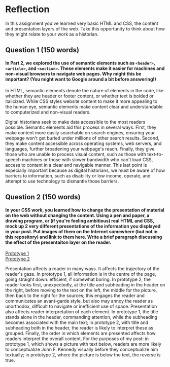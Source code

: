 # Reflection

In this assignment you've learned very basic HTML and CSS, the content and presentation layers of the web. Take this opportunity to think about how they might relate to your work as a historian. 

## Question 1 (150 words)
#### In Part 2, we explored the use of semantic elements such as `<header>`, `<article>`, and `<section>`. These elements make it easier for machines and non-visual browsers to navigate web pages. Why might this be important? (You might want to Google around a bit before answering!)

In HTML, semantic elements denote the nature of elements in the code, like whether they are header or footer content, or whether text is bolded or italicized. While CSS styles website content to make it more appealing to the human eye, semantic elements make content clear and understandable to computerized and non-visual readers. 

Digital historians seek to make data accessible to the most readers possible. Semantic elements aid this process in several ways. First, they make content more easily searchable on search engines, ensuring your webpage won't get buried under millions of other search results. Second, they make content accessible across operating systems, web servers, and languages, further broadening your webpage's reach. Finally, they give those who are unable to process visual content, such as those with text-to-speech machines or those with slower bandwidth who can't load CSS, access to content in a clear and navigable manner. This last point is especially important because as digital historians, we must be aware of how barriers to information, such as disability or low income, operate, and attempt to use technology to dismantle those barriers.

## Question 2 (150 words)
#### In your CSS work, you learned how to change the presentation of material on the web without changing the content. Using a pen and paper, a drawing program, or (if you're feeling ambitious) real HTML and CSS, mock up 2 very different presentations of the information you displayed in your post. Put images of them on the Internet somewhere (but not in this repository) and link to them here. Write a brief paragraph discussing the effect of the presentaiton layer on the reader.

<p>
<a href="https://imgur.com/IX1K5Ou" title="Prototype 1" target="_blank">Prototype 1</a><br>
<a href="https://imgur.com/wcf35eX" title="Prototype 2" target="_blank">Prototype 2</a><br>
</p>
Presentation affects a reader in many ways. It affects the trajectory of the reader's gaze. In prototype 1, all information is in the centre of the page, going straight down: efficient, if somewhat boring. In prototype 2, the reader looks first, unexpectedly, at the title and subheading in the header on the right, before moving to the text on the left, the middle for the picture, then back to the right for the sources; this engages the reader and communicates an avant-garde style, but also may annoy the reader as unorthodox, difficult to navigate or inefficient use of space. Presentation also affects reader interpretation of each element. In prototype 1, the title stands alone in the header, commanding attention, while the subheading becomes associated with the main text; in prototype 2, with title and subheading both in the header, the reader is likely to interpret these as grouped. Finally, the order in which elements are presented affects how readers interpret the overall content. For the purposes of my post: in prototype 1, which shows a picture with text below, readers are more likely to conceptualize John F. Kennedy visually before they conceptualize him textually; in prototype 2, where the picture is below the text, the reverse is true.